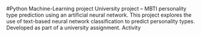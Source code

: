 #Python Machine-Learning project
University project – MBTI personality type prediction using an artificial neural network. This project explores the use of text-based neural network classification to predict personality types. Developed as part of a university assignment.
Activity
